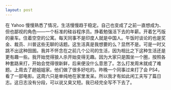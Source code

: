 ```yaml
---
layout: post
---
```


在 Yahoo 慢慢熟悉了情况，生活慢慢趋于稳定。自己也变成了之前一直想成为、但也鄙视的角色——一个标准的硅谷程序员。挣着勉强活下去的年薪。开着乞丐版的豪车。住着空空的公寓。每天同事不是印度人就是中国人。午饭时谈论的也是奖金、裁员、川普这些无聊的话题。这生活真是我想要的么？显然不是。可是一时又跳不出这种囹圄。我并不怀念在之前几个公司的生活，因为相比之下这种生活还是更有趣一些。我开始觉得狼人杀开始变得无趣。因为大家只是围坐一个圈，按照各种套路来打，开始会觉得很新鲜，后来便没什么意思了。怎么打发周末就成了难题。上周去了趟姐姐家。他们做了很多好吃的。昨晚一个同事过来打了会 PS4，看了一部电影。这周六只是单纯地在家里发呆。所以我才有如此闲工夫写了篇日志。这日志没有分段，可以说又臭又短。我已经完全写不下去了。
